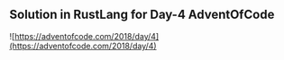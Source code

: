 ## Solution in RustLang for Day-4 AdventOfCode 

![https://adventofcode.com/2018/day/4](https://adventofcode.com/2018/day/4)
